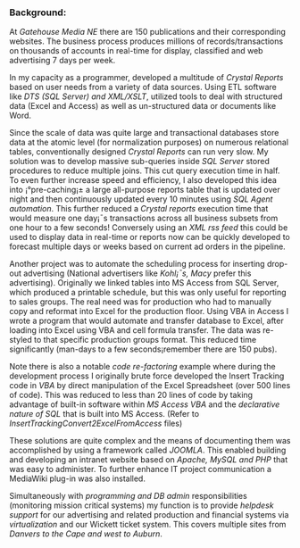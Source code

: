 

### Background:

At _Gatehouse Media NE_ there are 150 publications and their corresponding websites. The business process produces millions of records/transactions on thousands of accounts in real-time for display, classified and web advertising 7 days per week. 

In my capacity as a programmer, developed a multitude of _Crystal Reports_ based on user needs from a variety of data sources. Using ETL software like _DTS (SQL Server) and XML/XSLT_, utilized tools to deal with structured data (Excel and Access) as well as un-structured  data or documents like Word.

Since the scale of data was quite large and transactional databases store data at the atomic level (for normalization purposes) on numerous relational tables, conventionally designed _Crystal Reports_ can run very slow.  My solution was to develop massive sub-queries inside _SQL Server_ stored procedures to reduce multiple joins. This cut query execution time in half.  To even further increase speed and efficiency, I also developed this idea into ¡°pre-caching¡± a large all-purpose reports table that is updated over night and then continuously updated every 10 minutes using _SQL Agent automation_. This further reduced a _Crystal reports_ execution time that would measure one day¡¯s transactions across all business subsets from one hour to a few seconds! Conversely using an  _XML rss feed_ this could be used to display data  in real-time or reports now can be quickly developed to forecast multiple days or weeks based on current ad orders in the pipeline. 

Another project was to automate the scheduling process for inserting drop-out advertising
(National advertisers like _Kohl¡¯s, Macy_ prefer this advertising). Originally we linked tables into MS Access from SQL Server, which produced a printable schedule, but this was only useful for reporting to sales groups. The real need was for production who had to manually copy and reformat into Excel for the production floor. Using VBA in Access  I wrote a program that would automate and transfer database to Excel, after loading into Excel using VBA and cell formula transfer. The data was re-styled to that specific production groups format. This reduced time significantly (man-days to a few seconds¡­remember there are 150 pubs).

Note there is also a notable _code re-factoring_ example where during the development process I originally brute force developed the Insert Tracking code in _VBA_ by direct manipulation of the Excel Spreadsheet (over 500 lines of code). This was reduced to less than 20 lines of code by taking advantage of built-in software within _MS Access VBA_ and the _declarative nature of SQL_ that is built into MS Access. (Refer to *InsertTrackingConvert2ExcelFromAccess* files)


These solutions are quite complex and the means of documenting them was accomplished by using a framework called _JOOMLA_. This enabled building and developing an intranet website based on _Apache, MySQL and PHP_ that was easy to administer. To further enhance IT project communication a MediaWiki plug-in was also installed.

Simultaneously with _programming and DB admin_ responsibilities (monitoring mission critical systems) my function is to provide _helpdesk support_ for our advertising and related production and financial systems via _virtualization_ and our Wickett ticket system. This covers multiple sites from _Danvers to the Cape and west to Auburn_.
